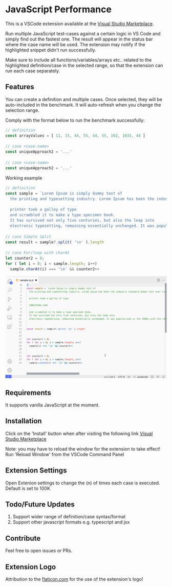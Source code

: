 # JavaScript Performance

This is a VSCode extension available at the [Visual Studio Marketplace](https://marketplace.visualstudio.com/items?itemName=MazenKhiami.jsperformance).

Run multiple JavaScript test-cases against a certain logic in VS Code and simply find out the fastest one.
The result will appear in the status bar where the case name will be used. The extension may notify if the highlighted snippet didn't run successfully.

Make sure to include all functions/variables/arrays etc.. related to the highlighted definition/case in the selected range, so that the extension can run each case separately.

## Features

You can create a definition and multiple cases. Once selected, they will be auto-included in the benchmark. It will auto-refresh when you change the selection range. 

Comply with the format below to run the benchmark successfully:

```javascript
// definition 
const arrayValues = [ 11, 33, 44, 55, 44, 55, 102, 1033, 44 ]

// case <case-name>
const uniqueApproach2 = '...'

// case <case-name>
const uniqueApproach2 = '...'

```

Working example

```javascript
// definition
const sample = `Lorem Ipsum is simply dummy text of 
  the printing and typesetting industry. Lorem Ipsum has been the industry standard dummy text ever since the 1500s, when an unknown 

  printer took a galley of type
  and scrambled it to make a type specimen book.
  It has survived not only five centuries, but also the leap into 
  electronic typesetting, remaining essentially unchanged. It was popularised in the 1960s with the release of Letraset sheets containing Lorem Ipsum passages, and more recently with desktop publishing software like Aldus PageMaker including versions of Lorem Ipsum.`

// case Simple Split
const result = sample?.split( '\n' ).length

// case For/loop with charAt
let counter2 = 0;
for ( let i = 0; i < sample.length; i++)
  sample.charAt(i) === '\n' && counter2++
  ```


![alt Working example](https://raw.githubusercontent.com/khiami/js-performance/master/images/jsperformance-vscode-extension.gif)


## Requirements
It supports vanilla JavaScript at the moment.

## Installation
Click on the 'Install' button when after visiting the following link
[Visual Studio Marketplace](https://marketplace.visualstudio.com/items?itemName=MazenKhiami.jsperformance)

Note: you may have to reload the window for the extension to take effect! Run 'Reload Window' from the VSCode Command Panel

## Extension Settings

Open Extenion settings to change the (n) of times each case is executed. Default is set to 100K

## Todo/Future Updates

1. Support wider range of definition/case syntax/format
2. Support other javascript formats e.g. typescript and jsx

## Contribute

Feel free to open issues or PRs.

## Extension Logo
Attribution to the [flaticon.com](https://www.flaticon.com/premium-icon/rocket_3049618?term=rocket&page=1&position=14) for the use of the extension's logo! 


